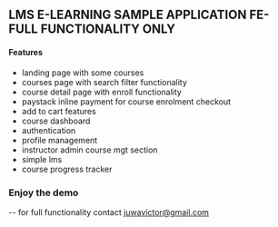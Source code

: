 ## LMS E-LEARNING SAMPLE APPLICATION  FE- FULL FUNCTIONALITY ONLY

#### Features
- landing page with some courses
- courses page with search filter functionality
- course detail page with enroll functionality
- paystack inline payment for course enrolment checkout
- add to cart features
- course dashboard
- authentication
- profile management
- instructor admin course mgt section
- simple lms
- course progress tracker 


### Enjoy the demo
-- for full functionality contact juwavictor@gmail.com